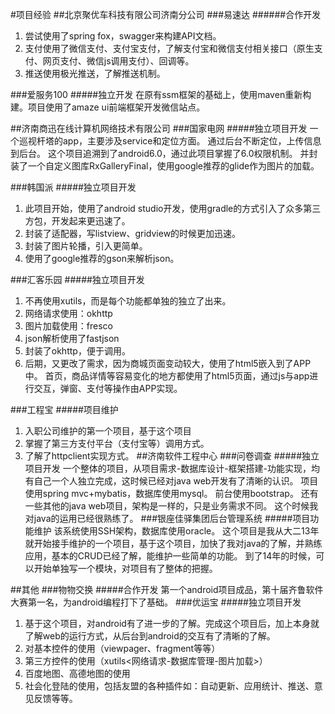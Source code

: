 #项目经验
##北京聚优车科技有限公司济南分公司
###易速达
######合作开发
1. 尝试使用了spring fox，swagger来构建API文档。
2. 支付使用了微信支付、支付宝支付，了解支付宝和微信支付相关接口（原生支付、网页支付、微信js调用支付）、回调等。
3. 推送使用极光推送，了解推送机制。

###爱服务100
#####独立开发
在原有ssm框架的基础上，使用maven重新构建。项目使用了amaze ui前端框架开发微信站点。

##济南商迅在线计算机网络技术有限公司
###国家电网
#####独立项目开发
一个巡视杆塔的app，主要涉及service和定位方面。 通过后台不断定位，上传信息到后台。 这个项目追溯到了android6.0，通过此项目掌握了6.0权限机制。 并封装了一个自定义图库RxGalleryFinal，使用google推荐的glide作为图片的加载。

###韩国派
#####独立项目开发
1. 此项目开始，使用了android studio开发，使用gradle的方式引入了众多第三方包，开发起来更迅速了。
2. 封装了适配器，写listview、gridview的时候更加迅速。
3. 封装了图片轮播，引入更简单。
4. 使用了google推荐的gson来解析json。

###汇客乐园
#####独立项目开发
1. 不再使用xutils，而是每个功能都单独的独立了出来。
1.  网络请求使用：okhttp
2.  图片加载使用：fresco
3.  json解析使用了fastjson
4.  封装了okhttp，便于调用。
5.  后期，又更改了需求，因为商城页面变动较大，使用了html5嵌入到了APP中。 首页，商品详情等容易变化的地方都使用了html5页面，通过js与app进行交互，弹窗、支付等操作由APP实现。




###工程宝
#####项目维护
1. 入职公司维护的第一个项目，基于这个项目
1.  掌握了第三方支付平台（支付宝等）调用方式。
2.  了解了httpclient实现方式。
##济南软件工程中心
###问卷调查
#####独立项目开发
一个整体的项目，从项目需求-数据库设计-框架搭建-功能实现，均有自己一个人独立完成，这时候已经对java web开发有了清晰的认识。 项目使用spring mvc+mybatis，数据库使用mysql。 前台使用bootstrap。 还有一些其他的java web项目，架构是一样的，只是业务需求不同。 这个时候我对java的运用已经很熟练了。
###银座佳驿集团后台管理系统
#####项目功能维护
该系统使用SSH架构，数据库使用oracle。 这个项目是我从大二13年就开始接手维护的一个项目，基于这个项目，加快了我对java的了解，并熟练应用，基本的CRUD已经了解，能维护一些简单的功能。 到了14年的时候，可以开始单独写一个模块，对项目有了整体的把握。

##其他
###物物交换
#####合作开发
第一个android项目成品，第十届齐鲁软件大赛第一名，为android编程打下了基础。
###优运宝
#####独立项目开发
1. 基于这个项目，对android有了进一步的了解。完成这个项目后，加上本身就了解web的运行方式，从后台到android的交互有了清晰的了解。
1. 对基本控件的使用（viewpager、fragment等等）
2. 第三方控件的使用（xutils<网络请求-数据库管理-图片加载>）
3. 百度地图、高德地图的使用
4. 社会化登陆的使用，包括友盟的各种插件如：自动更新、应用统计、推送、意见反馈等等。


